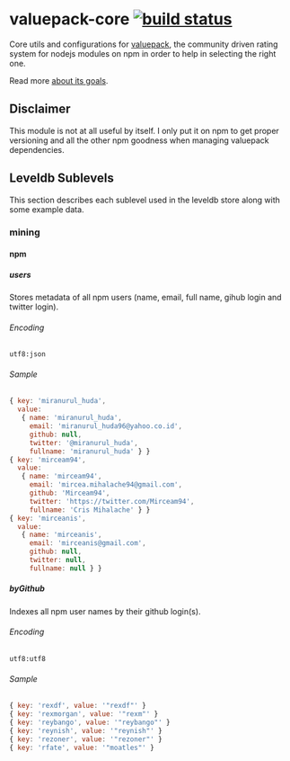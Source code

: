 # valuepack-core [![build status](https://secure.travis-ci.org/thlorenz/valuepack-core.png)](http://travis-ci.org/thlorenz/valuepack-core)

Core utils and configurations for [valuepack](https://github.com/thlorenz/valuepack), the community driven rating system for nodejs modules on
npm in order to help in selecting the right one.

Read more [about its goals](https://github.com/thlorenz/valuepack/blob/master/goals.md).

## Disclaimer

This module is not at all useful by itself. I only put it on npm to get proper versioning and all the other npm goodness
when managing valuepack dependencies.

## Leveldb Sublevels

This section describes each sublevel used in the leveldb store along with some example data.

### mining

#### npm

##### users

Stores metadata of all npm users (name, email, full name, gihub login and twitter login).

###### Encoding

`utf8:json`

###### Sample

```js
{ key: 'miranurul_huda',
  value:
   { name: 'miranurul_huda',
     email: 'miranurul_huda96@yahoo.co.id',
     github: null,
     twitter: '@miranurul_huda',
     fullname: 'miranurul_huda' } }
{ key: 'mirceam94',
  value:
   { name: 'mirceam94',
     email: 'mircea.mihalache94@gmail.com',
     github: 'Mirceam94',
     twitter: 'https://twitter.com/Mirceam94',
     fullname: 'Cris Mihalache' } }
{ key: 'mirceanis',
  value:
   { name: 'mirceanis',
     email: 'mirceanis@gmail.com',
     github: null,
     twitter: null,
     fullname: null } }
```

##### byGithub

Indexes all npm user names by their github login(s).

###### Encoding

`utf8:utf8`

###### Sample

```js
{ key: 'rexdf', value: '"rexdf"' }
{ key: 'rexmorgan', value: '"rexm"' }
{ key: 'reybango', value: '"reybango"' }
{ key: 'reynish', value: '"reynish"' }
{ key: 'rezoner', value: '"rezoner"' }
{ key: 'rfate', value: '"moatles"' }
```

